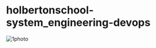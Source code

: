 # holbertonschool-system_engineering-devops
![1photo](https://github.com/fatima9821/holbertonschool-system_engineering-devops/assets/146451776/4e8ef2d3-6785-432b-ae35-f6911b1e19ee)
